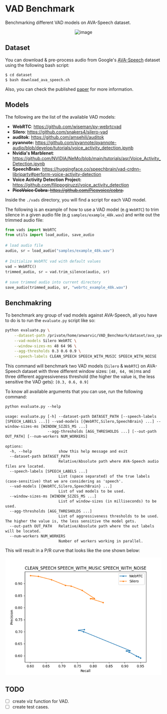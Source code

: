 # VAD Benchmark
Benchmarking different VAD models on AVA-Speech dataset.

<div align="center">
    <img width="758" alt="image" src="https://github.com/Anwarvic/VAD_Benchmark/assets/15960959/c0528532-bf59-4b64-a7f8-75ca8a3f8d78">
</div>

## Dataset

You can download & pre-process audio from Google's
[AVA-Speech](https://research.google.com/ava/download.html#ava_speech_download)
dataset using the following bash script:
```
$ cd dataset
$ bash download_ava_speech.sh
```
Also, you can check the published
[paper](https://arxiv.org/pdf/1808.00606.pdf) for more information.

## Models
The following are the list of the available VAD models:

- **WebRTC**: https://github.com/wiseman/py-webrtcvad
- **Silero**: https://github.com/snakers4/silero-vad
- **auditok**: https://github.com/amsehili/auditok
- **pyannote:** https://github.com/pyannote/pyannote-audio/blob/develop/tutorials/voice_activity_detection.ipynb
- **Nvidia's Marblenet**: https://github.com/NVIDIA/NeMo/blob/main/tutorials/asr/Voice_Activity_Detection.ipynb
- **SpeechBrain**: https://huggingface.co/speechbrain/vad-crdnn-libriparty#perform-voice-activity-detection
- **Voice Activity Detection Project:** https://github.com/filippogiruzzi/voice_activity_detection
- ~~**PicoVoice Cobra**: https://github.com/Picovoice/cobra.~~

Inside the `./vads` directory, you will find a script for each VAD model.

The following is an example of how to use a VAD model (e.g `WebRTC`) to trim
silence in a given audio file (e.g `samples/example_48k.wav`) and write out
the trimmed audio file:
```python
from vads import WebRTC
from utils import load_audio, save_audio

# load audio file
audio, sr = load_audio("samples/example_48k.wav")

# Initialize WebRTC vad with default values
vad = WebRTC()
trimmed_audio, sr = vad.trim_silence(audio, sr)

# save trimmed audio into current directory
save_audio(trimmed_audio, sr, "webrtc_example_48k.wav")
```

## Benchmakring

To benchmark any group of vad models against AVA-Speech, all you have to do
is to run the `evaluate.py` script like so:
```bash
python evaluate.py \
    --dataset-path /private/home/anwarvic/VAD_Benchmark/dataset/ava_speech \
    --vad-models Silero WebRTC \
    --window-sizes-ms 48 64 96 \
    --agg-thresholds 0.3 0.6 0.9 \
    --speech-labels CLEAN_SPEECH SPEECH_WITH_MUSIC SPEECH_WITH_NOISE
```
This command will benchmark two VAD models (`Silero` & `WebRTC`) on AVA-Speech
dataset with three different window sizes: `[48, 64, 96]`ms and three
different aggressiveness threshold
(the higher the value is, the less sensitive the VAD gets): `[0.3, 0.6, 0.9]`

To know all available arguments that you can use, run the following command:
```
python evaluate.py --help

usage: evaluate.py [-h] --dataset-path DATASET_PATH [--speech-labels [SPEECH_LABELS ...]] --vad-models [{WebRTC,Silero,SpeechBrain} ...] --window-sizes-ms [WINDOW_SIZES_MS ...]
                   --agg-thresholds [AGG_THRESHOLDS ...] [--out-path OUT_PATH] [--num-workers NUM_WORKERS]

options:
  -h, --help            show this help message and exit
  --dataset-path DATASET_PATH
                        Relative/Absolute path where AVA-Speech audio files are located.
  --speech-labels [SPEECH_LABELS ...]
                        List (space separated) of the true labels (case-sensitive) that we are considering as 'speech'.
  --vad-models [{WebRTC,Silero,SpeechBrain} ...]
                        List of vad models to be used.
  --window-sizes-ms [WINDOW_SIZES_MS ...]
                        List of window-sizes (in milliseconds) to be used.
  --agg-thresholds [AGG_THRESHOLDS ...]
                        List of aggressiveness thresholds to be used. The higher the value is, the less sensitive the model gets.
  --out-path OUT_PATH   Relative/Absolute path where the out labels will be located.
  --num-workers NUM_WORKERS
                        Number of workers working in parallel.
```
This will result in a P/R curve that looks like the one shown below:
<div align="center">
    <img src="./PR_curve.png">
</div>


## TODO

- [ ] create viz function for VAD.
- [ ] create test cases.
